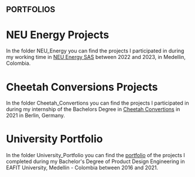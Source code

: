 ## PORTFOLIOS

# NEU Energy Projects
In the folder NEU_Energy you can find the projects I participated in during my working time in [NEU Energy SAS](https://www.neu.com.co) between 2022 and 2023, in Medellin, Colombia.

# Cheetah Conversions Projects
In the folder Cheetah_Convertions you can find the projects I participated in during my internship of the Bachelors Degree in [Cheetah Convertions](https://cheetahconversions.com) in 2021 in Berlin, Germany.

# University Portfolio
In the folder University_Portfolio you can find the [portfolio](https://github.com/nicozapatacruz/portfolios/blob/5d5dfd5064b7740c1ba9883c81ff446382ebec0c/University_Portfolio/Portfolio.pdf) of the projects I completed during my Bachelor's Degree of Product Design Engineering in EAFIT University, Medellin - Colombia between 2016 and 2021.



